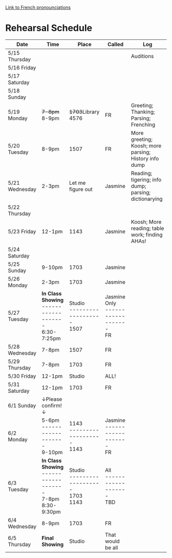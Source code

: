 [Link to French pronounciations](https://github.com/andrewzhang0708/152C-Henry-V/blob/main/French.md)

# Rehearsal Schedule
| Date           | Time   | Place  | Called  | Log       |
|----------------|--------|--------|---------|-----------|
| 5/15 Thursday  |        |        |         | Auditions |
| 5/16 Friday    |        |        |         |           |
| 5/17 Saturday  |        |        |         |           |
| 5/18 Sunday    |        |        |         |           |
| 5/19 Monday    |~~7-8pm~~ 8-9pm |~~1703~~Library 4576|   FR    | Greeting; Thanking; Parsing; Frenching |
| 5/20 Tuesday   | 8-9pm  |  1507  |   FR    |  More greeting; Koosh; more parsing; History info dump |
| 5/21 Wednesday | 2-3pm  |  Let me figure out  |  Jasmine  | Reading; tigering; info dump; parsing; dictionarying |
| 5/22 Thursday  |        |        |         |           |
| 5/23 Friday    | 12-1pm |  1143  | Jasmine | Koosh; More reading; table work; finding AHAs! |
| 5/24 Saturday  |        |        |         |           |
| 5/25 Sunday    | 9-10pm | 1703 | Jasmine |           |
| 5/26 Monday    | 2-3pm  |  1703  | Jasmine |           |
| 5/27 Tuesday   | **In Class Showing**  <br>-------------------<br> 6:30-7:25pm  | Studio  <br>-------------------<br> 1507  |  Jasmine Only  <br>-------------------<br> FR   |           |
| 5/28 Wednesday | 7-8pm  |  1507  |   FR    |           |
| 5/29 Thursday  | 7-8pm <br> |  1703  |   FR   |           |
| 5/30 Friday    | 12-1pm | Studio |   ALL!  |           |
| 5/31 Saturday  | 12-1pm |  1703  |   FR    |           |
| 6/1 Sunday     | &#8595;Please confirm!&#8595; |        |         |           |
| 6/2 Monday     |  5-6pm <br>-------------------<br> 9-10pm |  1143 <br>-------------------<br> 1143 |    Jasmine <br>-------------------<br> FR    |           |
| 6/3 Tuesday    |  **In Class Showing**  <br>-------------------<br> 7-8pm <br> 8:30-9:30pm |  Studio  <br>-------------------<br> 1703  <br> 1143  |  All  <br>-------------------<br> TBD    |           |
| 6/4 Wednesday  | 8-9pm    |    1703    |  FR  |           |
| 6/5 Thursday   |  **Final Showing**  |    Studio    |     That would be all    |           |
